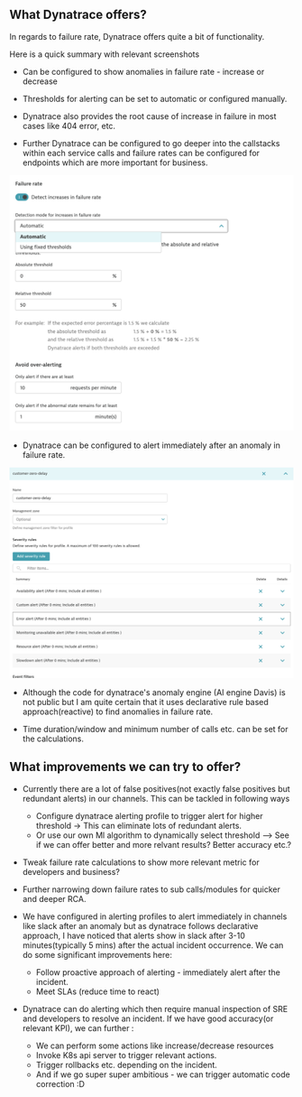 ## What Dynatrace offers?

In regards to failure rate, Dynatrace offers quite a bit of functionality.

Here is a quick summary with relevant screenshots

- Can be configured to show anomalies in failure rate - increase or decrease

- Thresholds for alerting can be set to automatic or configured manually.

- Dynatrace also provides the root cause of increase in failure in most cases like 404 error, etc.

- Further Dynatrace can be configured to go deeper into the callstacks within each service calls and failure rates can be configured for endpoints which are more important for business.

![Alt text](img/image1.png)

- Dynatrace can be configured to alert immediately after an anomaly in failure rate.

![Alt text](img/image2.png)

- Although the code for dynatrace's anomaly engine (AI engine Davis) is not public but I am quite certain that it uses declarative rule based approach(reactive) to find anomalies in failure rate.

- Time duration/window and minimum number of calls etc. can be set for the calculations.



## What improvements we can try to offer?

- Currently there are a lot of false positives(not exactly false positives but redundant alerts) in our channels. This can be tackled in following ways
    - Configure dynatrace alerting profile to trigger alert for higher threshold -> This can eliminate lots of redundant alerts.
    - Or use our own Ml algorithm to dynamically select threshold --> See if we can offer better and more relvant results? Better accuracy etc.?

- Tweak failure rate calculations to show more relevant metric for developers and business?

- Further narrowing down failure rates to sub calls/modules  for quicker and deeper RCA.

- We have configured in alerting profiles to alert immediately in channels like slack after an anomaly but as dynatrace follows declarative approach, I have noticed that alerts show in slack after 3-10 minutes(typically 5 mins) after the actual incident occurrence. We can do some significant improvements here:
    - Follow proactive approach of alerting - immediately alert after the incident.
    - Meet SLAs (reduce time to react)

- Dynatrace can do alerting which then require manual inspection of SRE and developers to resolve an incident. If we have good accuracy(or relevant KPI), we can further :
    - We can perform some actions like increase/decrease resources
    - Invoke K8s api server to trigger relevant actions. 
    - Trigger rollbacks etc. depending on the incident.
    - And if we go super super ambitious - we can trigger automatic code correction :D 


